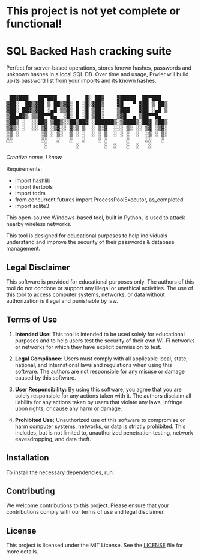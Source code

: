 # This project is not yet complete or functional!
# SQL Backed Hash cracking suite
Perfect for server-based operations, stores known hashes, passwords and unknown hashes in a local SQL DB. Over time and usage, Prwler will build up its password list from your imports and its known hashes.
<pre>

 ██▓███   ██▀███   █     █░ ██▓    ▓█████  ██▀███  
▓██░  ██▒▓██ ▒ ██▒▓█░ █ ░█░▓██▒    ▓█   ▀ ▓██ ▒ ██▒
▓██░ ██▓▒▓██ ░▄█ ▒▒█░ █ ░█ ▒██░    ▒███   ▓██ ░▄█ ▒
▒██▄█▓▒ ▒▒██▀▀█▄  ░█░ █ ░█ ▒██░    ▒▓█  ▄ ▒██▀▀█▄  
▒██▒ ░  ░░██▓ ▒██▒░░██▒██▓ ░██████▒░▒████▒░██▓ ▒██▒
▒▓▒░ ░  ░░ ▒▓ ░▒▓░░ ▓░▒ ▒  ░ ▒░▓  ░░░ ▒░ ░░ ▒▓ ░▒▓░
░▒ ░       ░▒ ░ ▒░  ▒ ░ ░  ░ ░ ▒  ░ ░ ░  ░  ░▒ ░ ▒░
░░         ░░   ░   ░   ░    ░ ░      ░     ░░   ░ 
            ░         ░        ░  ░   ░  ░   ░     
</pre>
 
<i>Creative name, I know.</i>

Requirements:
- import hashlib
- import itertools
- import tqdm
- from concurrent.futures import ProcessPoolExecutor, as_completed
- import sqlite3

This open-source Windows-based tool, built in Python, is used to attack nearby wireless networks.

This tool is designed for educational purposes to help individuals understand and improve the security of their passwords & database management.

## Legal Disclaimer

This software is provided for educational purposes only. The authors of this tool do not condone or support any illegal or unethical activities. The use of this tool to access computer systems, networks, or data without authorization is illegal and punishable by law.

## Terms of Use

1. **Intended Use:** This tool is intended to be used solely for educational purposes and to help users test the security of their own Wi-Fi networks or networks for which they have explicit permission to test.

2. **Legal Compliance:** Users must comply with all applicable local, state, national, and international laws and regulations when using this software. The authors are not responsible for any misuse or damage caused by this software.

3. **User Responsibility:** By using this software, you agree that you are solely responsible for any actions taken with it. The authors disclaim all liability for any actions taken by users that violate any laws, infringe upon rights, or cause any harm or damage.

4. **Prohibited Use:** Unauthorized use of this software to compromise or harm computer systems, networks, or data is strictly prohibited. This includes, but is not limited to, unauthorized penetration testing, network eavesdropping, and data theft.

## Installation

To install the necessary dependencies, run:

## Contributing

We welcome contributions to this project. Please ensure that your contributions comply with our terms of use and legal disclaimer.

## License

This project is licensed under the MIT License. See the [LICENSE](LICENSE) file for more details.
